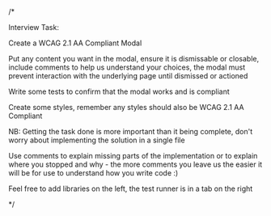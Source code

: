 /*

Interview Task:

Create a WCAG 2.1 AA Compliant Modal

Put any content you want in the modal,
ensure it is dismissable or closable,
include comments to help us understand
your choices, the modal must prevent 
interaction with the underlying page
until dismissed or actioned

Write some tests to confirm that the
modal works and is compliant

Create some styles, remember any styles
should also be WCAG 2.1 AA Compliant

NB: Getting the task done is more important than
it being complete, don't worry about implementing 
the solution in a single file

Use comments to explain missing parts of the 
implementation or to explain where you stopped
and why - the more comments you leave us the
easier it will be for use to understand how you
write code :)

Feel free to add libraries on the left,
the test runner is in a tab on the right

*/